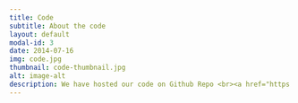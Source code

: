 ```yaml
---
title: Code
subtitle: About the code
layout: default
modal-id: 3
date: 2014-07-16
img: code.jpg
thumbnail: code-thumbnail.jpg
alt: image-alt
description: We have hosted our code on Github Repo <br><a href="https://github.com/invisibleflame/Team_Automated" target="_blank">Link to Github Repo</a><br><br>The code for the Chatbot platform of S.A.S.H.A is close 400 lines written in Python Programming Language using various libraries such as the telegram, smtplib, csv, datetime, requests, newsapi, gtts and many more waiting to be added.<br>Along with this it include the Various updated supporting files for the bot such as the csv file including history logs, identity database and password database.
---
```

